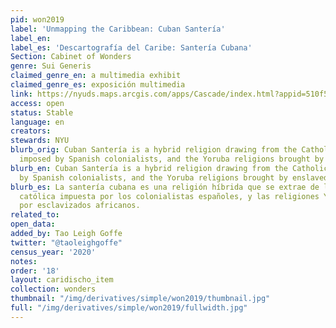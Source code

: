 ```yaml
---
pid: won2019
label: 'Unmapping the Caribbean: Cuban Santería'
label_en:
label_es: 'Descartografía del Caribe: Santería Cubana'
Section: Cabinet of Wonders
genre: Sui Generis
claimed_genre_en: a multimedia exhibit
claimed_genre_es: exposición multimedia
link: https://nyuds.maps.arcgis.com/apps/Cascade/index.html?appid=510f57634a2940e0abaca2be46207384
access: open
status: Stable
language: en
creators:
stewards: NYU
blurb_orig: Cuban Santería is a hybrid religion drawing from the Catholic doctrine
  imposed by Spanish colonialists, and the Yoruba religions brought by enslaved Africans.
blurb_en: Cuban Santería is a hybrid religion drawing from the Catholic doctrine imposed
  by Spanish colonialists, and the Yoruba religions brought by enslaved Africans.
blurb_es: La santería cubana es una religión híbrida que se extrae de la doctrina
  católica impuesta por los colonialistas españoles, y las religiones Yoruba traídas
  por esclavizados africanos.
related_to:
open_data:
added_by: Tao Leigh Goffe
twitter: "@taoleighgoffe"
census_year: '2020'
notes:
order: '18'
layout: caridischo_item
collection: wonders
thumbnail: "/img/derivatives/simple/won2019/thumbnail.jpg"
full: "/img/derivatives/simple/won2019/fullwidth.jpg"
---
```

